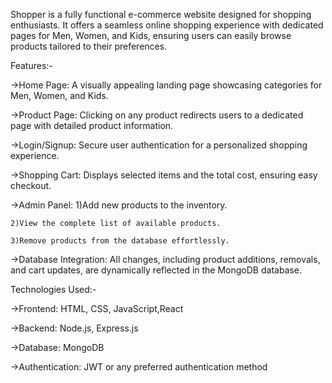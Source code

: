 Shopper is a fully functional e-commerce website designed for shopping enthusiasts. It offers a seamless online shopping experience with dedicated pages for Men, Women, and Kids, ensuring users can easily browse products tailored to their preferences. 

Features:-

->Home Page: A visually appealing landing page showcasing categories for Men, Women, and Kids.

->Product Page: Clicking on any product redirects users to a dedicated page with detailed product information.

->Login/Signup: Secure user authentication for a personalized shopping experience.

->Shopping Cart: Displays selected items and the total cost, ensuring easy checkout.

->Admin Panel:
    1)Add new products to the inventory.
    
    2)View the complete list of available products.
    
    3)Remove products from the database effortlessly.
    
->Database Integration: All changes, including product additions, removals, and cart updates, are dynamically reflected in the MongoDB database.

Technologies Used:-

->Frontend: HTML, CSS, JavaScript,React

->Backend: Node.js, Express.js

->Database: MongoDB

->Authentication: JWT or any preferred authentication method

